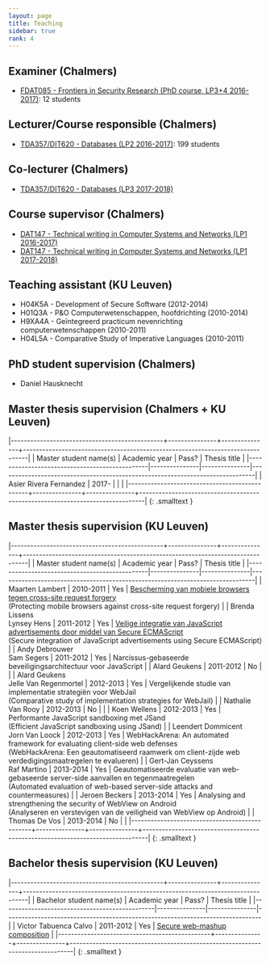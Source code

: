 ```yaml
---
layout: page
title: Teaching
sidebar: true
rank: 4
---
```


## Examiner (Chalmers)

* [FDAT085 - Frontiers in Security Research (PhD course, LP3+4 2016-2017)](http://www.cse.chalmers.se/edu/course/FDAT085/): 12 students

## Lecturer/Course responsible (Chalmers)

* [TDA357/DIT620 - Databases (LP2 2016-2017)](http://www.cse.chalmers.se/edu/year/2016/course/TDA357/HT2016/): 199 students

## Co-lecturer (Chalmers)

* [TDA357/DIT620 - Databases (LP3 2017-2018)](http://www.cse.chalmers.se/edu/year/2017/course/TDA357/VT2017/)

## Course supervisor (Chalmers)

* [DAT147 - Technical writing in Computer Systems and Networks (LP1 2016-2017)](https://pingpong.chalmers.se/public/courseId/6970/publicPage.do)
* [DAT147 - Technical writing in Computer Systems and Networks (LP1 2017-2018)](https://pingpong.chalmers.se/public/courseId/6970/publicPage.do)

## Teaching assistant (KU Leuven)

* H04K5A - Development of Secure Software (2012-2014)
* H01Q3A - P&amp;O Computerwetenschappen, hoofdrichting (2010-2014)
* H9XA4A - Ge&iuml;ntegreerd practicum nevenrichting computerwetenschappen (2010-2011)
* H04L5A - Comparative Study of Imperative Languages (2010-2011)


## PhD student supervision (Chalmers)
* Daniel Hausknecht

## Master thesis supervision (Chalmers + KU Leuven)

|-----------------------------------------------+---------------+---------------+-------------------------------------------------------------------------------|
| Master student name(s)			| Academic year	| Pass? 	| Thesis title 									|
|-----------------------------------------------|---------------|---------------|-------------------------------------------------------------------------------|
| Asier Rivera Fernandez 			| 2017-		| 		| 										|
|-----------------------------------------------+---------------+---------------+-------------------------------------------------------------------------------|
{: .smalltext }

## Master thesis supervision (KU Leuven)

|-----------------------------------------------+---------------+---------------+-------------------------------------------------------------------------------|
| Master student name(s)			| Academic year	| Pass? 	| Thesis title 									|
|-----------------------------------------------|---------------|---------------|-------------------------------------------------------------------------------|
| Maarten Lambert 				| 2010-2011	| Yes		| [Bescherming van mobiele browsers tegen cross-site request forgery](/public/thesis/maarten-lambert-2010-2011.pdf) <br> (Protecting mobile browsers against cross-site request forgery) |
| Brenda Lissens <br> Lynsey Hens		| 2011-2012	| Yes		| [Veilige integratie van JavaScript advertisements door middel van Secure ECMAScript](/public/thesis/brenda-lissens-lynsey-hens-2011-2012.pdf) <br> (Secure integration of JavaScript advertisements using Secure ECMAScript)	|
| Andy Debrouwer <br> Sam Segers 		| 2011-2012	| Yes		| Narcissus-gebaseerde beveiligingsarchitectuur voor JavaScript 		|
| Alard Geukens 				| 2011-2012	| No		|										|
| Alard Geukens <br> Jelle Van Regenmortel 	| 2012-2013	| Yes 		| Vergelijkende studie van implementatie strategiën voor WebJail <br> (Comparative study of implementation strategies for WebJail)	|
| Nathalie Van Rooy 				| 2012-2013	| No		| 										|
| Koen Wellens 					| 2012-2013	| Yes		| Performante JavaScript sandboxing met JSand <br> (Efficient JavaScript sandboxing using JSand)	|
| Leendert Dommicent <br> Jorn Van Loock 	| 2012-2013	| Yes 		| WebHackArena: An automated framework for evaluating client-side web defenses <br> (WebHackArena: Een geautomatiseerd raamwerk om client-zijde web verdedigingsmaatregelen te evalueren)	|
| Gert-Jan Ceyssens <br> Raf Martino 		| 2013-2014	| Yes 		| Geautomatiseerde evaluatie van web-gebaseerde server-side aanvallen en tegenmaatregelen <br> (Automated evaluation of web-based server-side attacks and countermeasures)		|
| Jeroen Beckers 				| 2013-2014	| Yes		| Analysing and strengthening the security of WebView on Android <br> (Analyseren en verstevigen van de veiligheid van WebView op Android) |
| Thomas De Vos 				| 2013-2014	| No		| 										|
|-----------------------------------------------+---------------+---------------+-------------------------------------------------------------------------------|
{: .smalltext }

## Bachelor thesis supervision (KU Leuven)

|-----------------------------------------------+---------------+---------------+-------------------------------------------------------------------------------|
| Bachelor student name(s)			| Academic year	| Pass? 	| Thesis title 									|
|-----------------------------------------------|---------------|---------------|-------------------------------------------------------------------------------|
| Victor Tabuenca Calvo 			| 2011-2012	| Yes		| [Secure web-mashup composition](/public/thesis/victor-tabuenca-calvo-2011-2012.pdf)	|
|-----------------------------------------------+---------------+---------------+-------------------------------------------------------------------------------|
{: .smalltext }

